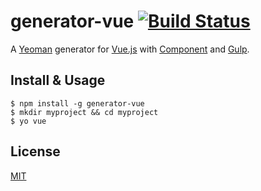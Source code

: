 # generator-vue [![Build Status](https://secure.travis-ci.org/yyx990803/generator-vue.png?branch=master)](https://travis-ci.org/yyx990803/generator-vue)

A [Yeoman](http://yeoman.io) generator for [Vue.js](http://vuejs.org) with [Component](https://github.com/component/component) and [Gulp](http://gulpjs.com).

## Install & Usage

```
$ npm install -g generator-vue
$ mkdir myproject && cd myproject
$ yo vue
```

## License

[MIT](http://en.wikipedia.org/wiki/MIT_License)
